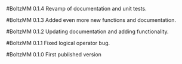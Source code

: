 #BoltzMM 0.1.4
Revamp of documentation and unit tests.

#BoltzMM 0.1.3
Added even more new functions and documentation.

#BoltzMM 0.1.2
Updating documentation and adding functionality.

#BoltzMM 0.1.1
Fixed logical operator bug.

#BoltzMM 0.1.0
First published version
